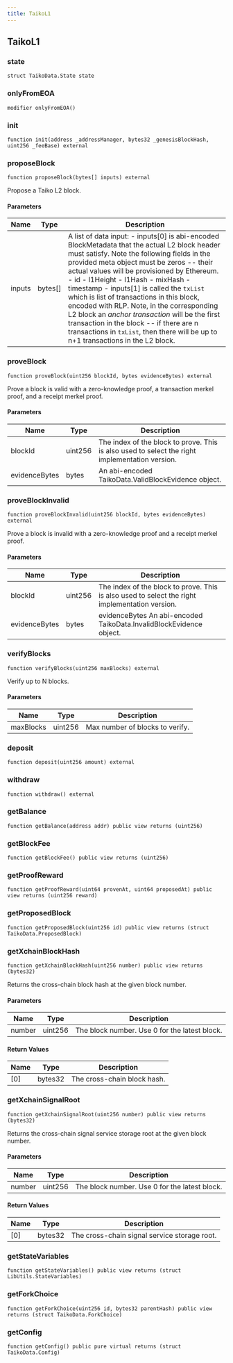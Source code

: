 ```yaml
---
title: TaikoL1
---
```


## TaikoL1

### state

```solidity
struct TaikoData.State state
```

### onlyFromEOA

```solidity
modifier onlyFromEOA()
```

### init

```solidity
function init(address _addressManager, bytes32 _genesisBlockHash, uint256 _feeBase) external
```

### proposeBlock

```solidity
function proposeBlock(bytes[] inputs) external
```

Propose a Taiko L2 block.

#### Parameters

| Name   | Type    | Description                                                                                                                                                                                                                                                                                                                                                                                                                                                                                                                                                                                             |
| ------ | ------- | ------------------------------------------------------------------------------------------------------------------------------------------------------------------------------------------------------------------------------------------------------------------------------------------------------------------------------------------------------------------------------------------------------------------------------------------------------------------------------------------------------------------------------------------------------------------------------------------------------- |
| inputs | bytes[] | A list of data input: - inputs[0] is abi-encoded BlockMetadata that the actual L2 block header must satisfy. Note the following fields in the provided meta object must be zeros -- their actual values will be provisioned by Ethereum. - id - l1Height - l1Hash - mixHash - timestamp - inputs[1] is called the `txList` which is list of transactions in this block, encoded with RLP. Note, in the corresponding L2 block an _anchor transaction_ will be the first transaction in the block -- if there are n transactions in `txList`, then there will be up to n+1 transactions in the L2 block. |

### proveBlock

```solidity
function proveBlock(uint256 blockId, bytes evidenceBytes) external
```

Prove a block is valid with a zero-knowledge proof, a transaction
merkel proof, and a receipt merkel proof.

#### Parameters

| Name          | Type    | Description                                                                                    |
| ------------- | ------- | ---------------------------------------------------------------------------------------------- |
| blockId       | uint256 | The index of the block to prove. This is also used to select the right implementation version. |
| evidenceBytes | bytes   | An abi-encoded TaikoData.ValidBlockEvidence object.                                            |

### proveBlockInvalid

```solidity
function proveBlockInvalid(uint256 blockId, bytes evidenceBytes) external
```

Prove a block is invalid with a zero-knowledge proof and a receipt
merkel proof.

#### Parameters

| Name          | Type    | Description                                                                                    |
| ------------- | ------- | ---------------------------------------------------------------------------------------------- |
| blockId       | uint256 | The index of the block to prove. This is also used to select the right implementation version. |
| evidenceBytes | bytes   | evidenceBytes An abi-encoded TaikoData.InvalidBlockEvidence object.                            |

### verifyBlocks

```solidity
function verifyBlocks(uint256 maxBlocks) external
```

Verify up to N blocks.

#### Parameters

| Name      | Type    | Description                     |
| --------- | ------- | ------------------------------- |
| maxBlocks | uint256 | Max number of blocks to verify. |

### deposit

```solidity
function deposit(uint256 amount) external
```

### withdraw

```solidity
function withdraw() external
```

### getBalance

```solidity
function getBalance(address addr) public view returns (uint256)
```

### getBlockFee

```solidity
function getBlockFee() public view returns (uint256)
```

### getProofReward

```solidity
function getProofReward(uint64 provenAt, uint64 proposedAt) public view returns (uint256 reward)
```

### getProposedBlock

```solidity
function getProposedBlock(uint256 id) public view returns (struct TaikoData.ProposedBlock)
```

### getXchainBlockHash

```solidity
function getXchainBlockHash(uint256 number) public view returns (bytes32)
```

Returns the cross-chain block hash at the given block number.

#### Parameters

| Name   | Type    | Description                                   |
| ------ | ------- | --------------------------------------------- |
| number | uint256 | The block number. Use 0 for the latest block. |

#### Return Values

| Name | Type    | Description                 |
| ---- | ------- | --------------------------- |
| [0]  | bytes32 | The cross-chain block hash. |

### getXchainSignalRoot

```solidity
function getXchainSignalRoot(uint256 number) public view returns (bytes32)
```

Returns the cross-chain signal service storage root at the given
block number.

#### Parameters

| Name   | Type    | Description                                   |
| ------ | ------- | --------------------------------------------- |
| number | uint256 | The block number. Use 0 for the latest block. |

#### Return Values

| Name | Type    | Description                                  |
| ---- | ------- | -------------------------------------------- |
| [0]  | bytes32 | The cross-chain signal service storage root. |

### getStateVariables

```solidity
function getStateVariables() public view returns (struct LibUtils.StateVariables)
```

### getForkChoice

```solidity
function getForkChoice(uint256 id, bytes32 parentHash) public view returns (struct TaikoData.ForkChoice)
```

### getConfig

```solidity
function getConfig() public pure virtual returns (struct TaikoData.Config)
```
